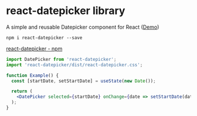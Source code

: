 # react-datepicker library

A simple and reusable Datepicker component for React ([Demo](https://reactdatepicker.com/))

```
npm i react-datepicker --save
```

[react-datepicker - npm](https://www.npmjs.com/package/react-datepicker)

```jsx
import DatePicker from 'react-datepicker';
import 'react-datepicker/dist/react-datepicker.css';

function Example() {
  const [startDate, setStartDate] = useState(new Date());

  return (
    <DatePicker selected={startDate} onChange={date => setStartDate(date)} />
  );
}
```
